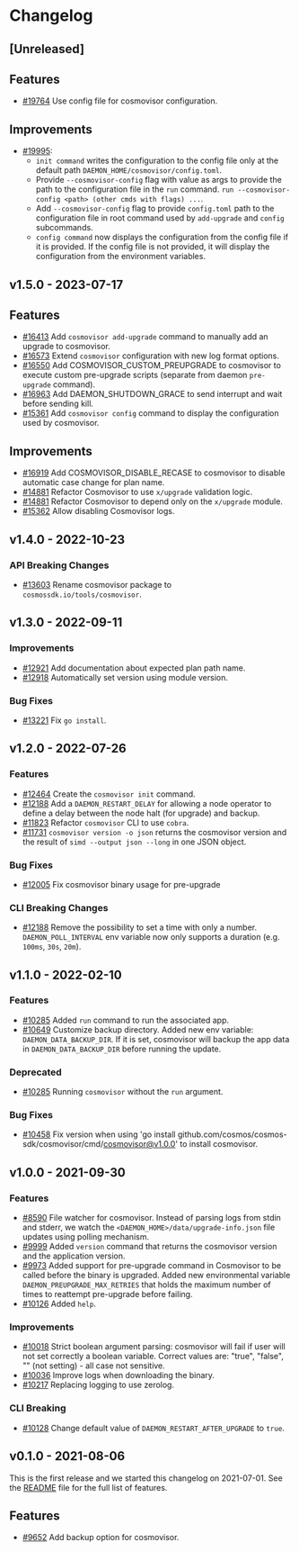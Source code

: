 <!--
Guiding Principles:

Changelogs are for humans, not machines.
There should be an entry for every single version.
The same types of changes should be grouped.
Versions and sections should be linkable.
The latest version comes first.
The release date of each version is displayed.
Mention whether you follow Semantic Versioning.

Usage:

Change log entries are to be added to the Unreleased section under the
appropriate stanza (see below). Each entry should ideally include a tag and
the Github issue reference in the following format:

* (<tag>) \#<issue-number> message

The issue numbers will later be link-ified during the release process so you do
not have to worry about including a link manually, but you can if you wish.

Types of changes (Stanzas):

"Features" for new features.
"Improvements" for changes in existing functionality.
"Deprecated" for soon-to-be removed features.
"Bug Fixes" for any bug fixes.
"Client Breaking" for breaking Protobuf, gRPC and REST routes used by end-users.
"CLI Breaking" for breaking CLI commands.
"API Breaking" for breaking exported APIs used by developers building on SDK.
Ref: https://keepachangelog.com/en/1.0.0/
-->

# Changelog

## [Unreleased]

## Features

* [#19764](https://github.com/cosmos/cosmos-sdk/issues/19764) Use config file for cosmovisor configuration.

## Improvements

* [#19995](https://github.com/cosmos/cosmos-sdk/pull/19995):
    * `init command` writes the configuration to the config file only at the default path `DAEMON_HOME/cosmovisor/config.toml`.
    * Provide `--cosmovisor-config` flag with value as args to provide the path to the configuration file in the `run` command. `run --cosmovisor-config <path> (other cmds with flags) ...`.
    * Add `--cosmovisor-config` flag to provide `config.toml` path to the configuration file in root command used by `add-upgrade` and `config` subcommands.
    * `config command` now displays the configuration from the config file if it is provided. If the config file is not provided, it will display the configuration from the environment variables.

## v1.5.0 - 2023-07-17

## Features

* [#16413](https://github.com/cosmos/cosmos-sdk/issues/16413) Add `cosmovisor add-upgrade` command to manually add an upgrade to cosmovisor.
* [#16573](https://github.com/cosmos/cosmos-sdk/pull/16573) Extend `cosmovisor` configuration with new log format options.
* [#16550](https://github.com/cosmos/cosmos-sdk/pull/16550) Add COSMOVISOR_CUSTOM_PREUPGRADE to cosmovisor to execute custom pre-upgrade scripts (separate from daemon `pre-upgrade` command).
* [#16963](https://github.com/cosmos/cosmos-sdk/pull/16963) Add DAEMON_SHUTDOWN_GRACE to send interrupt and wait before sending kill.
* [#15361](https://github.com/cosmos/cosmos-sdk/pull/15361) Add `cosmovisor config` command to display the configuration used by cosmovisor.

## Improvements

* [#16919](https://github.com/cosmos/cosmos-sdk/pull/16919) Add COSMOVISOR_DISABLE_RECASE to cosmovisor to disable automatic case change for plan name.
* [#14881](https://github.com/cosmos/cosmos-sdk/pull/14881) Refactor Cosmovisor to use `x/upgrade` validation logic.
* [#14881](https://github.com/cosmos/cosmos-sdk/pull/14881) Refactor Cosmovisor to depend only on the `x/upgrade` module.
* [#15362](https://github.com/cosmos/cosmos-sdk/pull/15362) Allow disabling Cosmovisor logs.

## v1.4.0 - 2022-10-23

### API Breaking Changes

* [#13603](https://github.com/cosmos-sdk/pull/13603) Rename cosmovisor package to `cosmossdk.io/tools/cosmovisor`.

## v1.3.0 - 2022-09-11

### Improvements

* [#12921](https://github.com/cosmos/cosmos-sdk/pull/12918) Add documentation about expected plan path name.
* [#12918](https://github.com/cosmos/cosmos-sdk/pull/12918) Automatically set version using module version.

### Bug Fixes

* [#13221](https://github.com/cosmos/cosmos-sdk/pull/13221) Fix `go install`.

## v1.2.0 - 2022-07-26

### Features

* [\#12464](https://github.com/cosmos/cosmos-sdk/pull/12464) Create the `cosmovisor init` command.
* [\#12188](https://github.com/cosmos/cosmos-sdk/pull/12188) Add a `DAEMON_RESTART_DELAY` for allowing a node operator to define a delay between the node halt (for upgrade) and backup.
* [\#11823](https://github.com/cosmos/cosmos-sdk/pull/11823) Refactor `cosmovisor` CLI to use `cobra`.
* [\#11731](https://github.com/cosmos/cosmos-sdk/pull/11731) `cosmovisor version -o json` returns the cosmovisor version and the result of `simd --output json --long` in one JSON object.

### Bug Fixes

* [\#12005](https://github.com/cosmos/cosmos-sdk/pull/12005) Fix cosmovisor binary usage for pre-upgrade

### CLI Breaking Changes

* [\#12188](https://github.com/cosmos/cosmos-sdk/pull/12188) Remove the possibility to set a time with only a number. `DAEMON_POLL_INTERVAL` env variable now only supports a duration (e.g. `100ms`, `30s`, `20m`).

## v1.1.0 - 2022-02-10

### Features

* [\#10285](https://github.com/cosmos/cosmos-sdk/pull/10316) Added `run` command to run the associated app.
* [\#10649](https://github.com/cosmos/cosmos-sdk/pull/10649) Customize backup directory. Added new env variable: `DAEMON_DATA_BACKUP_DIR`. If it is set, cosmovisor will backup the app data in `DAEMON_DATA_BACKUP_DIR` before running the update.

### Deprecated

* [\#10285](https://github.com/cosmos/cosmos-sdk/pull/10316) Running `cosmovisor` without the `run` argument.

### Bug Fixes

* [\#10458](https://github.com/cosmos/cosmos-sdk/pull/10458) Fix version when using 'go install github.com/cosmos/cosmos-sdk/cosmovisor/cmd/cosmovisor@v1.0.0' to install cosmovisor.

## v1.0.0 - 2021-09-30

### Features

* [\#8590](https://github.com/cosmos/cosmos-sdk/pull/8590) File watcher for cosmovisor. Instead of parsing logs from stdin and stderr, we watch the `<DAEMON_HOME>/data/upgrade-info.json` file updates using polling mechanism.
* [\#9999](https://github.com/cosmos/cosmos-sdk/pull/10103) Added `version` command that returns the cosmovisor version and the application version.
* [\#9973](https://github.com/cosmos/cosmos-sdk/pull/10056) Added support for pre-upgrade command in Cosmovisor to be called before the binary is upgraded. Added new environmental variable `DAEMON_PREUPGRADE_MAX_RETRIES` that holds the maximum number of times to reattempt pre-upgrade before failing.
* [\#10126](https://github.com/cosmos/cosmos-sdk/pull/10229) Added `help`.

### Improvements

* [\#10018](https://github.com/cosmos/cosmos-sdk/pull/10018) Strict boolean argument parsing: cosmovisor will fail if user will not set correctly a boolean variable. Correct values are: "true", "false", "" (not setting) - all case not sensitive.
* [\#10036](https://github.com/cosmos/cosmos-sdk/pull/10036) Improve logs when downloading the binary.
* [\#10217](https://github.com/cosmos/cosmos-sdk/pull/10217) Replacing logging to use zerolog.

### CLI Breaking

* [\#10128](https://github.com/cosmos/cosmos-sdk/pull/10128) Change default value of `DAEMON_RESTART_AFTER_UPGRADE` to `true`.

## v0.1.0 - 2021-08-06

This is the first release and we started this changelog on 2021-07-01. See the [README](https://github.com/cosmos/cosmos-sdk/blob/release/cosmovisor/v0.1.x/cosmovisor/CHANGELOG.md) file for the full list of features.

## Features

* [\#9652](https://github.com/cosmos/cosmos-sdk/pull/9652) Add backup option for cosmovisor.

